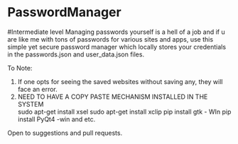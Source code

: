 # PasswordManager
#Intermediate level
Managing passwords yourself is a hell of a job and if u are like me with tons of passwords for various sites and apps, use this simple yet secure password manager which locally stores your credentials in the passwords.json and user_data.json files.

To Note:
1.  If one opts for seeing the saved websites without saving any, they will face an error.
2.  NEED TO HAVE A COPY PASTE MECHANISM INSTALLED IN THE SYSTEM <br>
    sudo apt-get install xsel
    sudo apt-get install xclip
    pip install gtk   - WIn
    pip install PyQt4  -win
    and etc.
    
Open to suggestions and pull requests.

